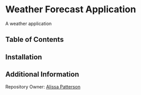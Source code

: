 # Weather Forecast Application
A weather application

## Table of Contents

## Installation

## Additional Information
Repository Owner: [Alissa Patterson](https://github.com/Apatterson32)
